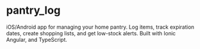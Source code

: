 # pantry_log
iOS/Android app for managing your home pantry.  Log items, track expiration dates, create shopping lists, and get low-stock alerts. Built with Ionic Angular, and TypeScript.

